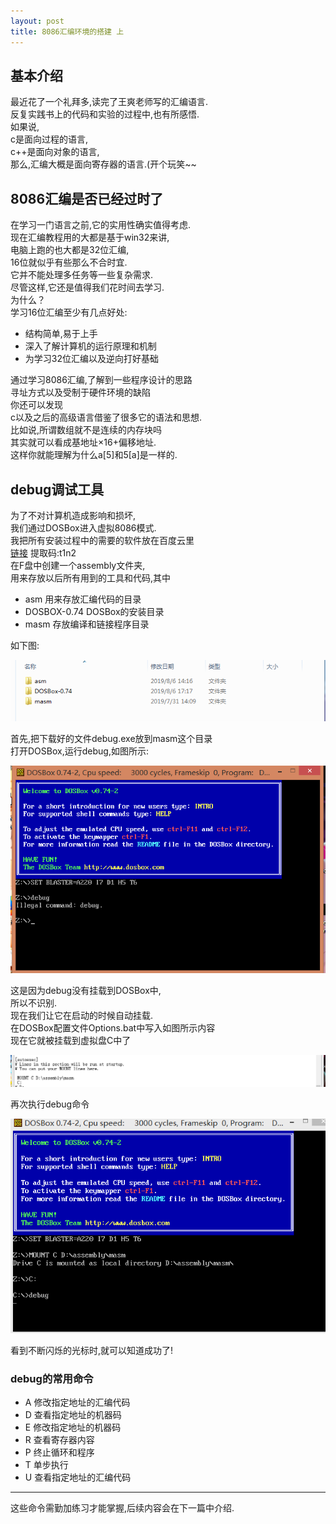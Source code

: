 ```yaml
---
layout: post
title: 8086汇编环境的搭建 上
---
```

## 基本介绍
最近花了一个礼拜多,读完了王爽老师写的汇编语言.  
反复实践书上的代码和实验的过程中,也有所感悟.  
如果说,  
c是面向过程的语言,  
c++是面向对象的语言,  
那么,汇编大概是面向寄存器的语言.(开个玩笑~~  

## 8086汇编是否已经过时了
在学习一门语言之前,它的实用性确实值得考虑.  
现在汇编教程用的大都是基于win32来讲,  
电脑上跑的也大都是32位汇编,  
16位就似乎有些那么不合时宜.  
它并不能处理多任务等一些复杂需求.  
尽管这样,它还是值得我们花时间去学习.  
为什么？  
学习16位汇编至少有几点好处:  
* 结构简单,易于上手
* 深入了解计算机的运行原理和机制
* 为学习32位汇编以及逆向打好基础  

通过学习8086汇编,了解到一些程序设计的思路  
寻址方式以及受制于硬件环境的缺陷  
你还可以发现  
c以及之后的高级语言借鉴了很多它的语法和思想.  
比如说,所谓数组就不是连续的内存块吗  
其实就可以看成基地址×16+偏移地址.  
这样你就能理解为什么a[5]和5[a]是一样的.  

## debug调试工具
为了不对计算机造成影响和损坏,  
我们通过DOSBox进入虚拟8086模式.  
我把所有安装过程中的需要的软件放在百度云里  
[链接](https://pan.baidu.com/s/11j8KebxlDbtH2iXHJfDF1A)&nbsp;提取码:t1n2  
在F盘中创建一个assembly文件夹,  
用来存放以后所有用到的工具和代码,其中  
* asm            用来存放汇编代码的目录
* DOSBOX-0.74    DOSBox的安装目录
* masm           存放编译和链接程序目录  

如下图:  

![图片](/images/file.PNG)  

首先,把下载好的文件debug.exe放到masm这个目录  
打开DOSBox,运行debug,如图所示:  

![图片](/images/debug_fail.PNG)  

这是因为debug没有挂载到DOSBox中,  
所以不识别.   
现在我们让它在启动的时候自动挂载.  
在DOSBox配置文件Options.bat中写入如图所示内容  
现在它就被挂载到虚拟盘C中了  

![图片](/images/options_1.PNG)  

再次执行debug命令  

![gif](/images/debug_success.gif)  

看到不断闪烁的光标时,就可以知道成功了!
### debug的常用命令
* A    修改指定地址的汇编代码
* D    查看指定地址的机器码
* E    修改指定地址的机器码
* R    查看寄存器内容
* P    终止循环和程序
* T    单步执行
* U    查看指定地址的汇编代码

---
这些命令需勤加练习才能掌握,后续内容会在下一篇中介绍.  




